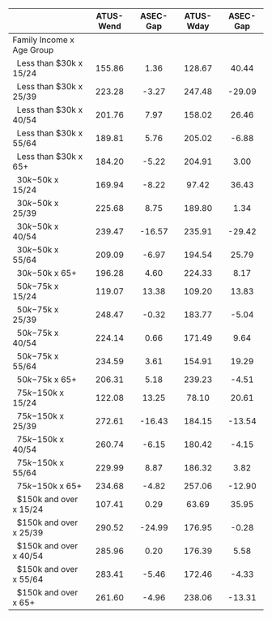 
|                      |    ATUS-Wend |     ASEC-Gap |    ATUS-Wday |     ASEC-Gap |
| -------------------- | :----------: | :----------: | :----------: | :----------: |
| Family Income x Age Group |              |              |              |              |
| &nbsp;&nbsp;Less than $30k x 15/24 |       155.86 |         1.36 |       128.67 |        40.44 |
| &nbsp;&nbsp;Less than $30k x 25/39 |       223.28 |        -3.27 |       247.48 |       -29.09 |
| &nbsp;&nbsp;Less than $30k x 40/54 |       201.76 |         7.97 |       158.02 |        26.46 |
| &nbsp;&nbsp;Less than $30k x 55/64 |       189.81 |         5.76 |       205.02 |        -6.88 |
| &nbsp;&nbsp;Less than $30k x 65+ |       184.20 |        -5.22 |       204.91 |         3.00 |
| &nbsp;&nbsp;$30k-$50k x 15/24 |       169.94 |        -8.22 |        97.42 |        36.43 |
| &nbsp;&nbsp;$30k-$50k x 25/39 |       225.68 |         8.75 |       189.80 |         1.34 |
| &nbsp;&nbsp;$30k-$50k x 40/54 |       239.47 |       -16.57 |       235.91 |       -29.42 |
| &nbsp;&nbsp;$30k-$50k x 55/64 |       209.09 |        -6.97 |       194.54 |        25.79 |
| &nbsp;&nbsp;$30k-$50k x 65+ |       196.28 |         4.60 |       224.33 |         8.17 |
| &nbsp;&nbsp;$50k-$75k x 15/24 |       119.07 |        13.38 |       109.20 |        13.83 |
| &nbsp;&nbsp;$50k-$75k x 25/39 |       248.47 |        -0.32 |       183.77 |        -5.04 |
| &nbsp;&nbsp;$50k-$75k x 40/54 |       224.14 |         0.66 |       171.49 |         9.64 |
| &nbsp;&nbsp;$50k-$75k x 55/64 |       234.59 |         3.61 |       154.91 |        19.29 |
| &nbsp;&nbsp;$50k-$75k x 65+ |       206.31 |         5.18 |       239.23 |        -4.51 |
| &nbsp;&nbsp;$75k-$150k x 15/24 |       122.08 |        13.25 |        78.10 |        20.61 |
| &nbsp;&nbsp;$75k-$150k x 25/39 |       272.61 |       -16.43 |       184.15 |       -13.54 |
| &nbsp;&nbsp;$75k-$150k x 40/54 |       260.74 |        -6.15 |       180.42 |        -4.15 |
| &nbsp;&nbsp;$75k-$150k x 55/64 |       229.99 |         8.87 |       186.32 |         3.82 |
| &nbsp;&nbsp;$75k-$150k x 65+ |       234.68 |        -4.82 |       257.06 |       -12.90 |
| &nbsp;&nbsp;$150k and over x 15/24 |       107.41 |         0.29 |        63.69 |        35.95 |
| &nbsp;&nbsp;$150k and over x 25/39 |       290.52 |       -24.99 |       176.95 |        -0.28 |
| &nbsp;&nbsp;$150k and over x 40/54 |       285.96 |         0.20 |       176.39 |         5.58 |
| &nbsp;&nbsp;$150k and over x 55/64 |       283.41 |        -5.46 |       172.46 |        -4.33 |
| &nbsp;&nbsp;$150k and over x 65+ |       261.60 |        -4.96 |       238.06 |       -13.31 |

